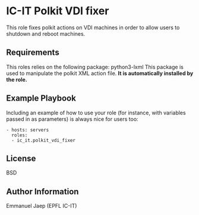 IC-IT Polkit VDI fixer
=========

This role fixes polkit actions on VDI machines in order to allow users to shutdown and reboot machines.

Requirements
------------

This roles relies on the following package: python3-lxml
This package is used to manipulate the polkit XML action file.
**It is automatically installed by the role.**

Example Playbook
----------------

Including an example of how to use your role (for instance, with variables passed in as parameters) is always nice for users too:

    - hosts: servers
      roles:
      - ic_it.polkit_vdi_fixer

License
-------

BSD

Author Information
------------------

Emmanuel Jaep (EPFL IC-IT)
